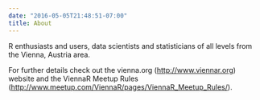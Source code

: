 ```yaml
---
date: "2016-05-05T21:48:51-07:00"
title: About
---
```


R enthusiasts and users, data scientists and statisticians of all levels from the Vienna, Austria area.

For further details check out the vienna.org (http://www.viennar.org) website and the ViennaR Meetup Rules (http://www.meetup.com/ViennaR/pages/ViennaR_Meetup_Rules/).
